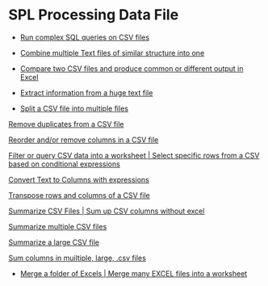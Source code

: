# SPL Processing Data File

- [Run complex SQL queries on CSV files](run-sql-over-csv&xls.md)

- [Combine multiple Text files of similar structure into one](combine-multiple-CSVs-into-one.md)

- [Compare two CSV files and produce common or different output in Excel](compare-two-CSV-files.md)

- [Extract information from a huge text file](extract-a-huge-text-file.md)

- [Split a CSV file into multiple files](split-a-csv-file-into-multiple-files.md)

[Remove duplicates from a CSV file]()

[Reorder and/or remove columns in a CSV file]()

[Filter or query CSV data into a worksheet | Select specific rows from a CSV based on conditional expressions]()

[Convert Text to Columns with expressions]()

[Transpose rows and columns of a CSV file]()

[Summarize CSV Files | Sum up CSV columns without excel]()

[Summarize multiple CSV files]()

[Summarize a large CSV file]()

[Sum columns in muiltiple, large, .csv files]()

- [Merge a folder of Excels | Merge many EXCEL files into a worksheet](merge-multiple-excels-into-one.md)
